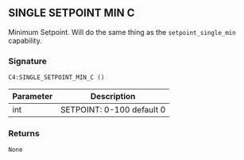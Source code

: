 ## SINGLE SETPOINT MIN C

Minimum Setpoint. Will do the same thing as the `setpoint_single_min` capability.



 
### Signature

`C4:SINGLE_SETPOINT_MIN_C ()` 


| Parameter | Description |
| --- | --- |
| int | SETPOINT: 0-100 default 0  |

 
### Returns

`None`

